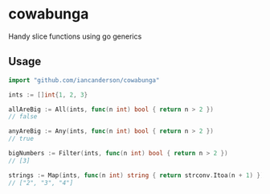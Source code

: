 # cowabunga

Handy slice functions using go generics

## Usage

```go
import "github.com/iancanderson/cowabunga"

ints := []int{1, 2, 3}

allAreBig := All(ints, func(n int) bool { return n > 2 })
// false

anyAreBig := Any(ints, func(n int) bool { return n > 2 })
// true

bigNumbers := Filter(ints, func(n int) bool { return n > 2 })
// [3]

strings := Map(ints, func(n int) string { return strconv.Itoa(n + 1) })
// ["2", "3", "4"]
```
